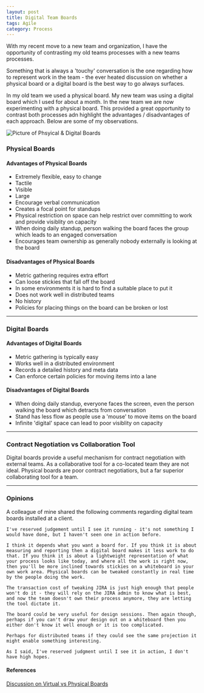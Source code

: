 ```yaml
---
layout: post
title: Digital Team Boards
tags: Agile
category: Process
---
```


With my recent move to a new team and organization, I have the opportunity of contrasting my old teams processes with a new teams processes.  

Something that is always a 'touchy' conversation is the one regarding how to represent work in the team - the ever heated discussion on whether a physical board or a digital board is the best way to go always surfaces. 

In my old team we used a physical board. My new team was using a digital board which I used for about a month. In the new team we are now experimenting with a physical board. This provided a great opportunity to contrast both processes adn highlight the advantages / disadvantages of each approach. Below are some of my observations.

<img class="img-responsive" alt="Picture of Phsyical & Digital Boards" src="{{ site.url }}/assets/images/Digital_vs_Physical_Boards.jpg">

### Physical Boards  

#### Advantages of Physical Boards ####

- Extremely flexible, easy to change  
- Tactile  
- Visible  
- Large  
- Encourage verbal communication
- Creates a focal point for standups
- Physical restriction on space can help restrict over committing to work and provide visiblity on capacity  
- When doing daily standup, person walking the board faces the group which leads to an engaged conversation  
- Encourages team ownership as generally nobody externally is looking at the board  

#### Disadvantages of Physical Boards ####

- Metric gathering requires extra effort  
- Can loose stickies that fall off the board  
- In some environments it is hard to find a suitable place to put it  
- Does not work well in distributed teams
- No history
- Policies for placing things on the board can be broken or lost

----------------------------------------------------------------------------------  

### Digital Boards  

#### Advantages of Digital Boards 

- Metric gathering is typically easy  
- Works well in a distributed environment  
- Records a detailed history and meta data  
- Can enforce certain policies for moving items into a lane  

#### Disadvantages of Digital Boards 

- When doing daily standup, everyone faces the screen, even the person walking the board which detracts from conversation  
- Stand has less flow as people use a 'mouse' to move items on the board
- Infinite 'digital' space can lead to poor visiblity on capacity  

----------------------------------------------------------------------------------  

### Contract Negotiation vs Collaboration Tool

Digital boards provide a useful mechanism for contract negotiation with external teams. As a collaborative tool for a co-located team they are not ideal.
Physical boards are poor contract negotiatiors, but a far superior collaborating tool for a team.  

----------------------------------------------------------------------------------  

### Opinions 

A colleague of mine shared the following comments regarding digital team boards installed at a client.

~~~
I've reserved judgement until I see it running - it's not something I would have done, but I haven't seen one in action before.

I think it depends what you want a board for. If you think it is about measuring and reporting then a digital board makes it less work to do that. If you think it is about a lightweight representation of what your process looks like today, and where all the work is right now, then you'll be more inclined towards stickies on a whiteboard in your own work area. Physical boards can be tweaked constantly in real time by the people doing the work. 

The transaction cost of tweaking JIRA is just high enough that people won't do it - they will rely on the JIRA admin to know what is best, and now the team doesn't own their process anymore, they are letting the tool dictate it.

The board could be very useful for design sessions. Then again though, perhaps if you can't draw your design out on a whiteboard then you either don't know it well enough or it is too complicated.

Perhaps for distributed teams if they could see the same projection it might enable something interesting.

As I said, I've reserved judgment until I see it in action, I don't have high hopes. 
~~~

#### References ####

[Discussion on Virtual vs Physical Boards](http://pm.stackexchange.com/questions/8711/what-is-better-a-physical-scrum-board-or-an-online-board)

